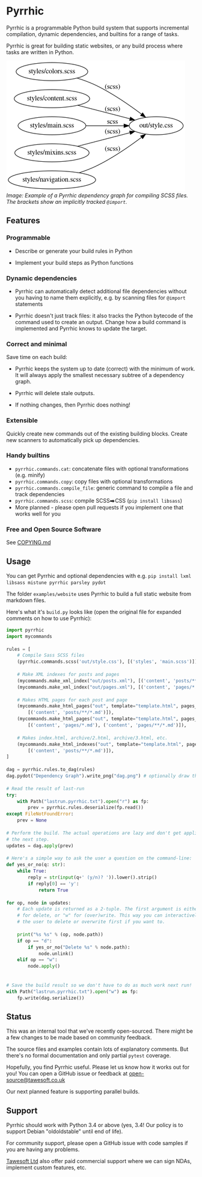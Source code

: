 Pyrrhic
=======

Pyrrhic is a programmable Python build system that supports incremental
compilation, dynamic dependencies, and builtins for a range of tasks.

Pyrrhic is great for building static websites, or any build process where
tasks are written in Python.

![Dependency Graph](examples/website/dag-example.png)
*Image: Example of a Pyrrhic dependency graph for compiling SCSS files. The
brackets show an implicitly tracked `@import`.*


Features
--------

### Programmable

* Describe or generate your build rules in Python

* Implement your build steps as Python functions

### Dynamic dependencies

* Pyrrhic can automatically detect additional file dependencies without you
having to name them explicitly, e.g. by scanning files for `@import` statements

* Pyrrhic doesn't just track files: it also tracks the Python bytecode of the
command used to create an output. Change how a build command is implemented
and Pyrrhic knows to update the target.

### Correct and minimal

Save time on each build:

* Pyrrhic keeps the system up to date (correct) with the minimum of work.
  It will always apply the smallest necessary subtree of a dependency graph.

* Pyrrhic will delete stale outputs.

* If nothing changes, then Pyrrhic does nothing!

### Extensible

Quickly create new commands out of the existing building blocks. Create new
scanners to automatically pick up dependencies.

### Handy builtins

* `pyrrhic.commands.cat`: concatenate files with optional transformations (e.g. minify)
* `pyrrhic.commands.copy`: copy files with optional transformations
* `pyrrhic.commands.compile_file`: generic command to compile a file and track dependencies
* `pyrrhic.commands.scss`: compile SCSS⮕CSS (`pip install libsass`)
* More planned - please open pull requests if you implement one that works well for you

### Free and Open Source Software

See [COPYING.md](COPYING.md)


Usage
-----

You can get Pyrrhic and optional dependencies with e.g. `pip install lxml libsass mistune pyrrhic parsley pydot`

The folder `examples/website` uses Pyrrhic to build a full static website from
markdown files.

Here's what it's `build.py` looks like (open the original file for expanded
comments on how to use Pyrrhic):

```python
import pyrrhic
import mycommands

rules = [
    # Compile Sass SCSS files
    (pyrrhic.commands.scss('out/style.css'), [('styles', 'main.scss')]),

    # Make XML indexes for posts and pages
    (mycommands.make_xml_index("out/posts.xml"), [('content', 'posts/**/*.md')]),
    (mycommands.make_xml_index("out/pages.xml"), [('content', 'pages/*.md'), ('content', 'pages/**/*.md')]),

    # Makes HTML pages for each post and page
    (mycommands.make_html_pages("out", template="template.html", pages_index="out/pages.xml"),
        [('content', 'posts/**/*.md')]),
    (mycommands.make_html_pages("out", template="template.html", pages_index="out/pages.xml"),
        [('content', 'pages/*.md'), ('content', 'pages/**/*.md')]),

    # Makes index.html, archive/2.html, archive/3.html, etc.
    (mycommands.make_html_indexes("out", template="template.html", pages_index="out/pages.xml"),
        [('content', 'posts/**/*.md')]),
]

dag = pyrrhic.rules.to_dag(rules)
dag.pydot("Dependency Graph").write_png("dag.png") # optionally draw the graph

# Read the result of last-run
try:
    with Path("lastrun.pyrrhic.txt").open("r") as fp:
        prev = pyrrhic.rules.deserialize(fp.read())
except FileNotFoundError:
    prev = None

# Perform the build. The actual operations are lazy and don't get applied until
# the next step.
updates = dag.apply(prev)

# Here's a simple way to ask the user a question on the command-line:
def yes_or_no(q: str):
    while True:
        reply = str(input(q+' (y/n)? ')).lower().strip()
        if reply[0] == 'y':
            return True

for op, node in updates:
    # Each update is returned as a 2-tuple. The first argument is either "d"
    # for delete, or "w" for (over)write. This way you can interactively prompt
    # the user to delete or overwrite first if you want to.

    print("%s %s" % (op, node.path))
    if op == "d":
        if yes_or_no("Delete %s" % node.path):
            node.unlink()
    elif op == "w":
        node.apply()


# Save the build result so we don't have to do as much work next run!
with Path("lastrun.pyrrhic.txt").open("w") as fp:
    fp.write(dag.serialize())
```

Status
------

This was an internal tool that we've recently open-sourced. There might be
a few changes to be made based on community feedback.

The source files and examples contain lots of explanatory comments. But
there's no formal documentation and only partial `pytest` coverage.

Hopefully, you find Pyrrhic useful. Please let us know how it works out for
you! You can open a GitHub issue or feedback at
[open-source@tawesoft.co.uk](mailto:open-source@tawesoft.co.uk)

Our next planned feature is supporting parallel builds.


Support
-------

Pyrrhic should work with Python 3.4 or above (yes, 3.4! Our policy is to support
Debian "oldoldstable" until end of life).

For community support, please open a GitHub issue with code samples if you are
having any problems.

[Tawesoft Ltd](https://www.tawesoft.co.uk/) also offer paid commercial support
where we can sign NDAs, implement custom features, etc.



